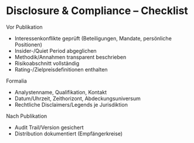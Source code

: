 # Disclosure & Compliance – Checklist

Vor Publikation
- Interessenkonflikte geprüft (Beteiligungen, Mandate, persönliche Positionen)
- Insider-/Quiet Period abgeglichen
- Methodik/Annahmen transparent beschrieben
- Risikoabschnitt vollständig
- Rating-/Zielpreisdefinitionen enthalten

Formalia
- Analystenname, Qualifikation, Kontakt
- Datum/Uhrzeit, Zeithorizont, Abdeckungsuniversum
- Rechtliche Disclaimers/Legends je Jurisdiktion

Nach Publikation
- Audit Trail/Version gesichert
- Distribution dokumentiert (Empfängerkreise)

